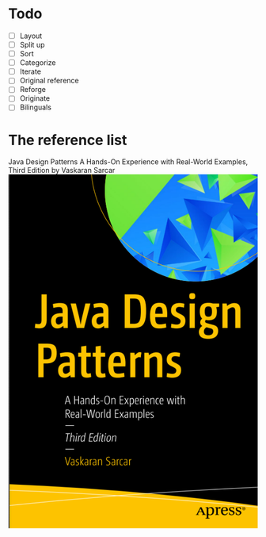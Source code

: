 
# Todo

- [ ] Layout
- [ ] Split up
- [ ] Sort
- [ ] Categorize
- [ ] Iterate
- [ ] Original reference
- [ ] Reforge
- [ ] Originate
- [ ] Bilinguals

# The reference list

Java Design Patterns A Hands-On Experience with Real-World Examples, Third Edition by Vaskaran Sarcar
![Java Design Patterns A Hands-On Experience with Real-World Examples](./static/img/Pasted%20image%2020240227184201.png)
